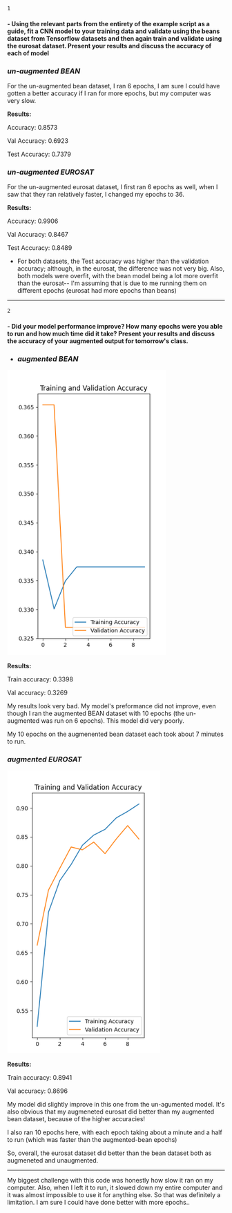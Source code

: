 `1`

#### - Using the relevant parts from the entirety of the example script as a guide, fit a CNN model to your training data and validate using the beans dataset from Tensorflow datasets and then again train and validate using the eurosat dataset. Present your results and discuss the accuracy of each of model

### **_un-augmented BEAN_**

For the un-augmented bean dataset, I ran 6 epochs, I am sure I could have gotten a better accuracy if I ran for more epochs, but my computer was very slow.

**Results:**

Accuracy: 0.8573

Val Accuracy: 0.6923

Test Accuracy: 0.7379


### **_un-augmented EUROSAT_**

For the un-augmented eurosat dataset, I first ran 6 epochs as well, when I saw that they ran relatively faster, I changed my epochs to 36. 

**Results:**

Accuracy: 0.9906

Val Accuracy: 0.8467

Test Accuracy: 0.8489

* For both datasets, the Test accuracy was higher than the validation accuracy; although, in the eurosat, the difference was not very big. 
Also, both models were overfit, with the bean model being a lot more overfit than the eurosat-- I'm assuming that is due to me running them on different epochs (eurosat had more epochs than beans)
  

___
`2`

#### - Did your model performance improve? How many epochs were you able to run and how much time did it take? Present your results and discuss the accuracy of your augmented output for tomorrow's class. 

- ### **_augmented BEAN_**

![img_21.png](img_21.png)

**Results:**

Train accuracy: 0.3398

Val accuracy: 0.3269

My results look very bad. My model's preformance did not improve, even though I ran the augmented BEAN dataset with 10 epochs (the un-augmented was run on 6 epochs). This model did very poorly. 

My 10 epochs on the augmenented bean dataset each took about 7 minutes to run.


### **_augmented EUROSAT_**

![img_20.png](img_20.png)

**Results:**

Train accuracy: 0.8941

Val accuracy: 0.8696

My model did slightly improve in this one from the un-agumented model. It's also obvious that my augmeneted eurosat did better than my augmented bean dataset, because of the higher accuracies!

I also ran 10 epochs here, with each epoch taking about a minute and a half to run (which was faster than the augmented-bean epochs)

So, overall, the eurosat dataset did better than the bean dataset both as augmeneted and unaugmented.
___



My biggest challenge with this code was honestly how slow it ran on my computer. Also, when I left it to run, it slowed down my entire computer and it was almost impossible to use it for anything else. So that was definitely a limitation. I am sure I could have done better with more epochs..